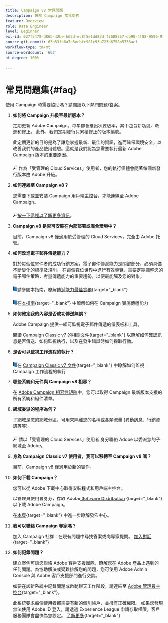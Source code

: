 ```yaml
---
title: Campaign v8 常見問題
description: 瞭解 Campaign 常見問答
feature: Overview
role: Data Engineer
level: Beginner
exl-id: 027f5478-d86b-42be-b63d-ec8f5e1dd83d,f5688357-db90-4f88-9596-91e9d0a20d75
source-git-commit: 63b53fb6a7c6ecbfc981c93a723b6758b5736acf
workflow-type: tm+mt
source-wordcount: '662'
ht-degree: 100%

---
```


# 常見問題集{#faq}

使用 Campaign 時需要協助嗎？請閱讀以下熱門問題/答案。

1. **如何將 Campaign 升級至最新版本？**

   定期更新 Adobe Campaign。每年都會推出次要版本，其中包含新功能、改進和修正。 此外，我們定期發行只累積修正的版本編號。

   此定期更新的目的是為了讓您掌握最新、最佳的資訊，進而確保環境安全，以改善我們的產品使用體驗。這就是我們認為您需要執行最新 Adobe Campaign 版本的重要原因。

   ![](../assets/do-not-localize/speech.png) 作為「受管理的 Cloud Services」使用者，您的執行個體會隨著每個新發行版本由 Adobe 升級。

1. **如何連線至 Campaign v8？**

   您需要下載並安裝 Campaign 用戶端主控台，才能連線至 Adobe Campaign。

   ![](../assets/do-not-localize/glass.png)[按一下這裡以了解更多資訊](connect.md)。

1. **Campaign v8 是否可安裝在內部部署或混合環境中？**

   目前，Campaign v8 僅適用於受管理的 Cloud Services，完全由 Adobe 托管。

1. **如何改進電子郵件傳遞能力？**

   對於每個位寄件者的成功行銷方案，電子郵件傳遞能力是關鍵部分，必須具備不斷變化的標準及規則。 在這個數位世界中進行有效導覽，需要定期調整您的電子郵件策略，考量傳遞能力的重要趨勢，以便最能觸及您的對象。

   ![](../assets/do-not-localize/book.png)請參閱本指南，瞭解[傳遞能力最佳實務](https://experienceleague.adobe.com/docs/deliverability-learn/deliverability-best-practice-guide/introduction.html?lang=zh-Hant){target=&quot;_blank&quot;}

   ![](../assets/do-not-localize/book.png)在[本指南](https://experienceleague.adobe.com/docs/deliverability-learn/deliverability-best-practice-guide/additional-resources/general-resources.html?lang=zh-Hant){target=&quot;_blank&quot;} 中瞭解如何在 Campaign 實施傳遞能力

1. **如何確定我的內容是否成功傳送無誤？**

   Adobe Campaign 提供一組可監視電子郵件傳遞的儀表板和工具。

   [閱讀 Campaign Classic v7 的相關文件](https://experienceleague.adobe.com/docs/campaign-classic/using/sending-messages/monitoring-deliveries/about-delivery-monitoring.html?lang=zh-Hant){target=&quot;_blank&quot;} 以瞭解如何確認訊息是否傳送、如何監視執行，以及在發生錯誤時如何採取行動。

1. **是否可以監視工作流程的執行？**

   ![](../assets/do-not-localize/book.png)在 [ Campaign Classic v7 文件](https://experienceleague.adobe.com/docs/campaign-classic/using/automating-with-workflows/executing-a-workflow/starting-a-workflow.html?lang=zh-Hant){target=&quot;_blank&quot;} 中瞭解如何監視 Campaign 工作流程的執行

1. **哪些系統和元件與 Campaign v8 相容？**

   在 [Adobe Campaign 相容性矩陣](compatibility-matrix.md)中，您可以取得 Campaign 最新版本支援的所有系統和組件清單。

1. **網域委派的程序為何？**

   子網域是您的網域分區，可用來隔離您的名稱或各類流量 (異動訊息、行銷資訊等等)。

   ![](../assets/do-not-localize/speech.png) 請以「受管理的 Cloud Services」使用者 身分聯絡 Adobe 以委派您的子網域至 Adobe。

1. **身為 Campaign Classic v7 使用者，我可以移轉至 Campaign v8 嗎？**

   目前，Campaign v8 僅適用於新的實作。

1. **如何下載 Campaign？**

   您可以從 Adobe 下載中心取得安裝程式和用戶端主控台。

   以管理員使用者身分，存取 Adobe[ Software Distribution](https://experience.adobe.com/#/downloads/content/software-distribution/en/campaign.html) {target=&quot;_blank&quot;} 以下載 Adobe Campaign。

   在[本頁](https://experienceleague.adobe.com/docs/experience-cloud/software-distribution/home.html?lang=zh-Hant){target=&quot;_blank&quot;} 中進一步瞭解發佈中心。

1. **我可以聯絡 Campaign 專家嗎？**

   加入 Campaign 社群：在現有問題中尋找答案或向專家提問。 [加入對話](https://experienceleaguecommunities.adobe.com/t5/adobe-campaign-classic/ct-p/adobe-campaign-classic-community){target=&quot;_blank&quot;}


1. **如何記錄問題？**

   建立案例可讓您聯絡 Adobe 客戶支援團隊，瞭解您在 Adobe 產品上遇到的任何問題。為協助解決或疑難排解您的問題，您可使用 Adobe Admin Console 與 Adobe 客戶支援部門進行交談。

   如要在該新系統中記錄問題或啟動聊天工作階段，請連結至 [Adobe 管理員主控台](https://adminConsole.adobe.com/overview){target=&quot;_blank&quot;}。

   此系統要求每個使用者都需要有新的個別帳戶，並擁有正確權限。 如果您發現無法使用 Adobe ID 登入，請透過 Experience League 申請存取權限，客戶服務團隊會盡快為您設定。 [了解更多](https://helpx.adobe.com/tw/enterprise/admin-guide.html/enterprise/using/support-for-experience-cloud.ug.html){target=&quot;_blank&quot;}
